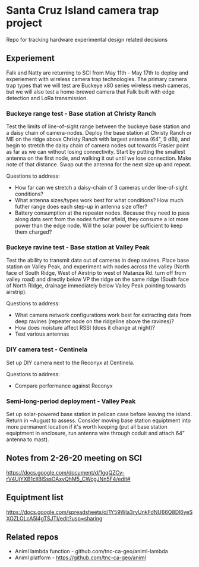 # Santa Cruz Island camera trap project
Repo for tracking hardware experimental design related decisions

## Experiement
Falk and Natty are returning to SCI from May 11th - May 17th to deploy and experiement with wireless camera trap technologies. The primary camera trap types that we will test are Buckeye x80 series wireless mesh cameras, but we will also test a home-brewed camera that Falk built with edge detection and LoRa transmission.

### Buckeye range test - Base station at Christy Ranch
Test the limits of line-of-sight range between the buckeye base station and a daisy chain of camera-nodes. Deploy the base station at Christy Ranch or ME on the ridge above Christy Ranch with largest antenna (64", 9 dBi), and begin to stretch the daisy chain of camera nodes out towards Frasier point as far as we can without losing connectivity. Start by putting the smallest antenna on the first node, and walking it out until we lose connection. Make note of that distance. Swap out the antenna for the next size up and repeat. 

Questions to address:
- How far can we stretch a daisy-chain of 3 cameras under line-of-sight conditions?
- What antenna sizes/types work best for what conditions? How much futher range does each step-up in antenna size offer?
- Battery consumption at the repeater nodes. Because they need to pass along data sent from the nodes further afield, they consume a lot more power than the edge node. Will the solar power be sufficient to keep them charged?

### Buckeye ravine test - Base station at Valley Peak
Test the ability to transmit data out of cameras in deep ravines. Place base station on Valley Peak, and experiment with nodes across the valley (North face of South Ridge, West of Airstrip to west of Matanza Rd. turn off from valley road) and directly below VP the ridge on the same ridge (South face of North Ridge, drainage immediately below Valley Peak pointing towards airstrip).

Questions to address:
- What camera network configurations work best for extracting data from deep ravines (repeater node on the ridgeline above the ravines)?
- How does moisture affect RSSI (does it change at night)?
- Test various antennas

### DIY camera test - Centinela 
Set up DIY camera next to the Reconyx at Centinela.

Questions to address:
- Compare performance against Reconyx

### Semi-long-period deployment - Valley Peak
Set up solar-powered base station in pelican case before leaving the island. Return in ~August to assess. Consider moving base station equiptment into more permanent location if it's worth keeping (put all base station equiptment in enclosure, run antenna wire through coduit and attach 64" antenna to mast). 

## Notes from 2-26-20 meeting on SCI
https://docs.google.com/document/d/1gqQZCy-rV4UjYXB1cllBlSssOAxyQhM5_CWcgJNn5F4/edit#

## Equiptment list
https://docs.google.com/spreadsheets/d/1Y59Wla3ryUnkFdNU66Q8Dl6yeSXOZLOLcA5l4gTSJTI/edit?usp=sharing

## Related repos
- Animl lambda function - github.com/tnc-ca-geo/animl-lambda
- Animl platform - https://github.com/tnc-ca-geo/animl
